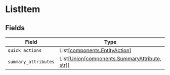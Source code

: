 # ListItem


## Fields

| Field                                                                                     | Type                                                                                      | Required                                                                                  | Description                                                                               |
| ----------------------------------------------------------------------------------------- | ----------------------------------------------------------------------------------------- | ----------------------------------------------------------------------------------------- | ----------------------------------------------------------------------------------------- |
| `quick_actions`                                                                           | List[[components.EntityAction](../../models/shared/entityaction.md)]                      | :heavy_minus_sign:                                                                        | N/A                                                                                       |
| `summary_attributes`                                                                      | List[[Union[components.SummaryAttribute, str]](../../models/shared/summaryattributes.md)] | :heavy_minus_sign:                                                                        | N/A                                                                                       |